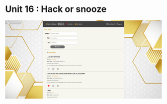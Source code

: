 # Unit 16 : Hack or snooze 

![alt image](https://github.com/doumbiasoft/springboard-hack-or-snooze-ajax-api/blob/main/images/hack_o_snooze_2.png)

